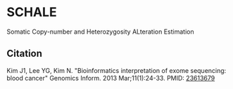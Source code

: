 # SCHALE

Somatic Copy-number and Heterozygosity ALteration Estimation


## Citation

Kim J1, Lee YG, Kim N.
"Bioinformatics interpretation of exome sequencing: blood cancer"
Genomics Inform. 2013 Mar;11(1):24-33.
PMID: [23613679](https://www.ncbi.nlm.nih.gov/pubmed/23613679)
